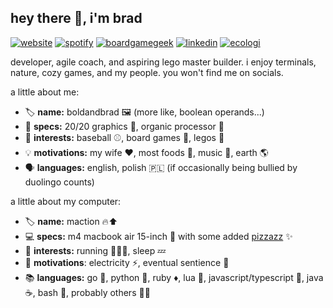 ## hey there 👋, i'm brad

[![website](https://img.shields.io/badge/boldandbrad.dev-89b4fa?style=flat&logo=)](https://boldandbrad.dev)
[![spotify](https://img.shields.io/badge/bradley_wojcik-1DB954?logo=spotify&logoColor=white)](https://open.spotify.com/user/1219025914)
[![boardgamegeek](https://img.shields.io/badge/boldandbrad-3f3a61?logo=boardgamegeek&logoColor=%23FF5100)](https://boardgamegeek.com/user/boldandbrad)
[![linkedin](https://img.shields.io/badge/-bradley_wojcik-0A66C2?style=flat&logo=LinkedIn&logoColor=white)](https://www.linkedin.com/in/bradleycwojcik)
[![ecologi](https://img.shields.io/ecologi/trees/boldandbrad)](https://ecologi.com/boldandbrad)

developer, agile coach, and aspiring lego master builder. i enjoy terminals,
nature, cozy games, and my people. you won't find me on socials.

a little about me:

- 🏷️ **name:** boldandbrad 🖼️ (more like, boolean operands...)
- 📐 **specs:** 20/20 graphics 👀, organic processor 🧠
- 🤔 **interests:** baseball ⚾, board games 🎲, legos 🧱
- 💡 **motivations:** my wife ❤️, most foods 🌮, music 🎵, earth 🌎
- 🗣️ **languages:** english, polish 🇵🇱 (if occasionally being bullied by
  duolingo counts)

a little about my computer:

- 🏷️ **name:** maction 🔥⬆️
- 💻 **specs:** m4 macbook air 15-inch 🍎 with some added
  [pizzazz](https://github.com/boldandbrad/dotfiles) ✨
- 🤔 **interests:** running 🏃‍♂️‍➡️, sleep 💤
- 🚀 **motivations**: electricity ⚡, eventual sentience 💭
- 📚 **languages:** go 🐹, python 🐍, ruby ♦️, lua 🌙, javascript/typescript 🦕, java ☕,
    bash 🐚, probably others 🤷‍♂️
